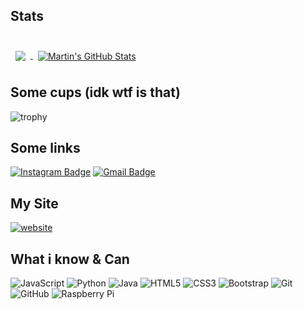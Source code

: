 

## Stats

<br>
<a href="https://github.com/iNe1t">
  <img align="center" style="margin:0.5rem" src="https://github-readme-stats.vercel.app/api/top-langs/?username=iNe1t&hide=html,css&title_color=ff75fa&text_color=f266b8&icon_color=4AB197&bg_color=FF00E9,4300FF,B378FF&langs_count=3" />
</a>
<a href="https://github.com/iNe1t">
  <img align="center" style="margin:0.5rem" src="https://github-readme-stats.vercel.app/api?username=iNe1t&show_icons=true&line_height=27&count_private=true&title_color=ff75fa&text_color=f266b8&icon_color=ffff00&bg_color=FF00E9,4300FF,B378FF" alt="Martin's GitHub Stats" />
</a>
<br>

## Some cups (idk wtf is that)
![trophy](https://github-profile-trophy.vercel.app/?username=iNe1t&theme=dracula)

## Some links

[![Instagram Badge](https://img.shields.io/badge/-ine1t-purple?style=flat-square&logo=instagram&logoColor=white&link=https://instagram.com/ine1t/)](https://instagram.com/ine1t)
[![Gmail Badge](https://img.shields.io/badge/-fantiktop212@gmail.com-c14438?style=flat-square&logo=Gmail&logoColor=white&link=mailto:fantiktop212@gmail.com)](mailto:fantiktop212@gmail.com)
## My Site 
[![website](https://img.shields.io/badge/Website-390085.svg?&style=flat-square&logo=Google-Chrome&logoColor=white&link=https://ne1texclub.000webhostapp.com/)](https://ne1texclub.000webhostapp.com/)

## What i know & Can
![JavaScript](https://img.shields.io/badge/-JavaScript-black?style=flat-square&logo=javascript)
![Python](https://img.shields.io/badge/-Python-black?style=flat-square&logo=Python)
![Java](https://img.shields.io/badge/-java-E34A86?style=flat-square&logo=java)
![HTML5](https://img.shields.io/badge/-HTML5-E34F26?style=flat-square&logo=html5&logoColor=white)
![CSS3](https://img.shields.io/badge/-CSS3-1572B6?style=flat-square&logo=css3)
![Bootstrap](https://img.shields.io/badge/-Bootstrap-563D7C?style=flat-square&logo=bootstrap)
![Git](https://img.shields.io/badge/-Git-black?style=flat-square&logo=git)
![GitHub](https://img.shields.io/badge/-GitHub-181717?style=flat-square&logo=github)
![Raspberry Pi](https://img.shields.io/badge/-Raspberry%20Pi-C51A4A?style=flat-square&logo=Raspberry-Pi)

